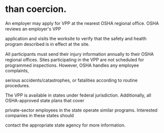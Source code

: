 # than coercion.

An employer may apply for VPP at the nearest OSHA regional oﬃce. OSHA reviews an employer's VPP

application and visits the worksite to verify that the safety and health program described is in eﬀect at the site.

All participants must send their injury information annually to their OSHA regional oﬃces. Sites participating in the VPP are not scheduled for programmed inspections. However, OSHA handles any employee complaints,

serious accidents/catastrophes, or fatalities according to routine procedures.

The VPP is available in states under federal jurisdiction. Additionally, all OSHA-approved state plans that cover

private-sector employees in the state operate similar programs. Interested companies in these states should

contact the appropriate state agency for more information.